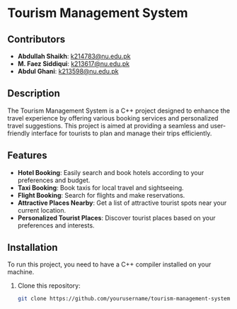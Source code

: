# Tourism Management System

## Contributors
- **Abdullah Shaikh**: k214783@nu.edu.pk
- **M. Faez Siddiqui**: k213617@nu.edu.pk
- **Abdul Ghani**: k213598@nu.edu.pk

## Description
The Tourism Management System is a C++ project designed to enhance the travel experience by offering various booking services and personalized travel suggestions. This project is aimed at providing a seamless and user-friendly interface for tourists to plan and manage their trips efficiently.

## Features
- **Hotel Booking**: Easily search and book hotels according to your preferences and budget.
- **Taxi Booking**: Book taxis for local travel and sightseeing.
- **Flight Booking**: Search for flights and make reservations.
- **Attractive Places Nearby**: Get a list of attractive tourist spots near your current location.
- **Personalized Tourist Places**: Discover tourist places based on your preferences and interests.

## Installation
To run this project, you need to have a C++ compiler installed on your machine.

1. Clone this repository:
   ```sh
   git clone https://github.com/yourusername/tourism-management-system.git

